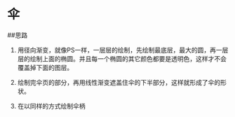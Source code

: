 ﻿# 伞
##思路

1. 用径向渐变，就像PS一样，一层层的绘制，先绘制最底层，最大的圆，再一层层的绘制上面的椭圆。并且每一个椭圆的其它颜色都要是透明色，这样才不会覆盖掉下面的图层。

2. 绘制完伞页的部分，再用线性渐变遮盖住伞的下半部分，这样就形成了伞的形状。

3. 在以同样的方式绘制伞柄